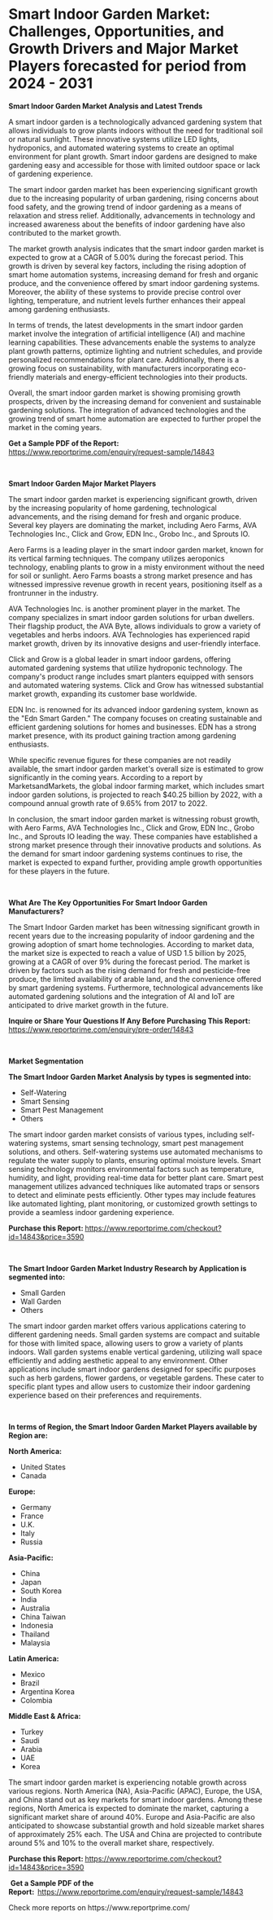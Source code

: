 <p><h1>Smart Indoor Garden Market: Challenges, Opportunities, and Growth Drivers and Major Market Players forecasted for period from 2024 - 2031</h1></p><p><strong>Smart Indoor Garden Market Analysis and Latest Trends</strong></p>
<p><p>A smart indoor garden is a technologically advanced gardening system that allows individuals to grow plants indoors without the need for traditional soil or natural sunlight. These innovative systems utilize LED lights, hydroponics, and automated watering systems to create an optimal environment for plant growth. Smart indoor gardens are designed to make gardening easy and accessible for those with limited outdoor space or lack of gardening experience.</p><p>The smart indoor garden market has been experiencing significant growth due to the increasing popularity of urban gardening, rising concerns about food safety, and the growing trend of indoor gardening as a means of relaxation and stress relief. Additionally, advancements in technology and increased awareness about the benefits of indoor gardening have also contributed to the market growth.</p><p>The market growth analysis indicates that the smart indoor garden market is expected to grow at a CAGR of 5.00% during the forecast period. This growth is driven by several key factors, including the rising adoption of smart home automation systems, increasing demand for fresh and organic produce, and the convenience offered by smart indoor gardening systems. Moreover, the ability of these systems to provide precise control over lighting, temperature, and nutrient levels further enhances their appeal among gardening enthusiasts.</p><p>In terms of trends, the latest developments in the smart indoor garden market involve the integration of artificial intelligence (AI) and machine learning capabilities. These advancements enable the systems to analyze plant growth patterns, optimize lighting and nutrient schedules, and provide personalized recommendations for plant care. Additionally, there is a growing focus on sustainability, with manufacturers incorporating eco-friendly materials and energy-efficient technologies into their products.</p><p>Overall, the smart indoor garden market is showing promising growth prospects, driven by the increasing demand for convenient and sustainable gardening solutions. The integration of advanced technologies and the growing trend of smart home automation are expected to further propel the market in the coming years.</p></p>
<p><strong>Get a Sample PDF of the Report:&nbsp;</strong> <a href="https://www.reportprime.com/enquiry/request-sample/14843">https://www.reportprime.com/enquiry/request-sample/14843</a></p>
<p>&nbsp;</p>
<p><strong>Smart Indoor Garden Major Market Players</strong></p>
<p><p>The smart indoor garden market is experiencing significant growth, driven by the increasing popularity of home gardening, technological advancements, and the rising demand for fresh and organic produce. Several key players are dominating the market, including Aero Farms, AVA Technologies Inc., Click and Grow, EDN Inc., Grobo Inc., and Sprouts IO.</p><p>Aero Farms is a leading player in the smart indoor garden market, known for its vertical farming techniques. The company utilizes aeroponics technology, enabling plants to grow in a misty environment without the need for soil or sunlight. Aero Farms boasts a strong market presence and has witnessed impressive revenue growth in recent years, positioning itself as a frontrunner in the industry.</p><p>AVA Technologies Inc. is another prominent player in the market. The company specializes in smart indoor garden solutions for urban dwellers. Their flagship product, the AVA Byte, allows individuals to grow a variety of vegetables and herbs indoors. AVA Technologies has experienced rapid market growth, driven by its innovative designs and user-friendly interface.</p><p>Click and Grow is a global leader in smart indoor gardens, offering automated gardening systems that utilize hydroponic technology. The company's product range includes smart planters equipped with sensors and automated watering systems. Click and Grow has witnessed substantial market growth, expanding its customer base worldwide.</p><p>EDN Inc. is renowned for its advanced indoor gardening system, known as the "Edn Smart Garden." The company focuses on creating sustainable and efficient gardening solutions for homes and businesses. EDN has a strong market presence, with its product gaining traction among gardening enthusiasts.</p><p>While specific revenue figures for these companies are not readily available, the smart indoor garden market's overall size is estimated to grow significantly in the coming years. According to a report by MarketsandMarkets, the global indoor farming market, which includes smart indoor garden solutions, is projected to reach $40.25 billion by 2022, with a compound annual growth rate of 9.65% from 2017 to 2022.</p><p>In conclusion, the smart indoor garden market is witnessing robust growth, with Aero Farms, AVA Technologies Inc., Click and Grow, EDN Inc., Grobo Inc., and Sprouts IO leading the way. These companies have established a strong market presence through their innovative products and solutions. As the demand for smart indoor gardening systems continues to rise, the market is expected to expand further, providing ample growth opportunities for these players in the future.</p></p>
<p>&nbsp;</p>
<p><strong>What Are The Key Opportunities For Smart Indoor Garden Manufacturers?</strong></p>
<p><p>The Smart Indoor Garden market has been witnessing significant growth in recent years due to the increasing popularity of indoor gardening and the growing adoption of smart home technologies. According to market data, the market size is expected to reach a value of USD 1.5 billion by 2025, growing at a CAGR of over 9% during the forecast period. The market is driven by factors such as the rising demand for fresh and pesticide-free produce, the limited availability of arable land, and the convenience offered by smart gardening systems. Furthermore, technological advancements like automated gardening solutions and the integration of AI and IoT are anticipated to drive market growth in the future.</p></p>
<p><strong>Inquire or Share Your Questions If Any Before Purchasing This Report:</strong> <a href="https://www.reportprime.com/enquiry/pre-order/14843">https://www.reportprime.com/enquiry/pre-order/14843</a></p>
<p>&nbsp;</p>
<p><strong>Market Segmentation</strong></p>
<p><strong>The Smart Indoor Garden Market Analysis by types is segmented into:</strong></p>
<p><ul><li>Self-Watering</li><li>Smart Sensing</li><li>Smart Pest Management</li><li>Others</li></ul></p>
<p><p>The smart indoor garden market consists of various types, including self-watering systems, smart sensing technology, smart pest management solutions, and others. Self-watering systems use automated mechanisms to regulate the water supply to plants, ensuring optimal moisture levels. Smart sensing technology monitors environmental factors such as temperature, humidity, and light, providing real-time data for better plant care. Smart pest management utilizes advanced techniques like automated traps or sensors to detect and eliminate pests efficiently. Other types may include features like automated lighting, plant monitoring, or customized growth settings to provide a seamless indoor gardening experience.</p></p>
<p><strong>Purchase this Report:&nbsp;</strong><a href="https://www.reportprime.com/checkout?id=14843&price=3590">https://www.reportprime.com/checkout?id=14843&price=3590</a></p>
<p>&nbsp;</p>
<p><strong>The Smart Indoor Garden Market Industry Research by Application is segmented into:</strong></p>
<p><ul><li>Small Garden</li><li>Wall Garden</li><li>Others</li></ul></p>
<p><p>The smart indoor garden market offers various applications catering to different gardening needs. Small garden systems are compact and suitable for those with limited space, allowing users to grow a variety of plants indoors. Wall garden systems enable vertical gardening, utilizing wall space efficiently and adding aesthetic appeal to any environment. Other applications include smart indoor gardens designed for specific purposes such as herb gardens, flower gardens, or vegetable gardens. These cater to specific plant types and allow users to customize their indoor gardening experience based on their preferences and requirements.</p></p>
<p>&nbsp;</p>
<p><strong>In terms of Region, the Smart Indoor Garden Market Players available by Region are:</strong></p>
<p>
    <p> <strong> North America: </strong>
        <ul>
            <li>United States</li>
            <li>Canada</li>
        </ul>
        </p> 
    <p> <strong> Europe: </strong>
        <ul>
            <li>Germany</li>
            <li>France</li>
            <li>U.K.</li>
            <li>Italy</li>
            <li>Russia</li>
        </ul>
        </p> 
    <p> <strong> Asia-Pacific: </strong>
        <ul>
            <li>China</li>
            <li>Japan</li>
            <li>South Korea</li>
            <li>India</li>
            <li>Australia</li>
            <li>China Taiwan</li>
            <li>Indonesia</li>
            <li>Thailand</li>
            <li>Malaysia</li>
        </ul>
        </p> 
    <p> <strong> Latin America: </strong>
        <ul>
            <li>Mexico</li>
            <li>Brazil</li>
            <li>Argentina Korea</li>
            <li>Colombia</li>
        </ul>
        </p> 
    <p> <strong> Middle East & Africa: </strong>
        <ul>
            <li>Turkey</li>
            <li>Saudi</li>
            <li>Arabia</li>
            <li>UAE</li>
            <li>Korea</li>
        </ul>
    </p>
    </p>
<p><p>The smart indoor garden market is experiencing notable growth across various regions. North America (NA), Asia-Pacific (APAC), Europe, the USA, and China stand out as key markets for smart indoor gardens. Among these regions, North America is expected to dominate the market, capturing a significant market share of around 40%. Europe and Asia-Pacific are also anticipated to showcase substantial growth and hold sizeable market shares of approximately 25% each. The USA and China are projected to contribute around 5% and 10% to the overall market share, respectively.</p></p>
<p><strong>Purchase this Report: </strong><a href="https://www.reportprime.com/checkout?id=14843&price=3590">https://www.reportprime.com/checkout?id=14843&price=3590</a></p>
<p>&nbsp;<strong>Get a Sample PDF of the Report:&nbsp;&nbsp;</strong><a href="https://www.reportprime.com/enquiry/request-sample/14843">https://www.reportprime.com/enquiry/request-sample/14843</a></p>
<p><strong></strong></p>
<p>Check more reports on https://www.reportprime.com/</p>
